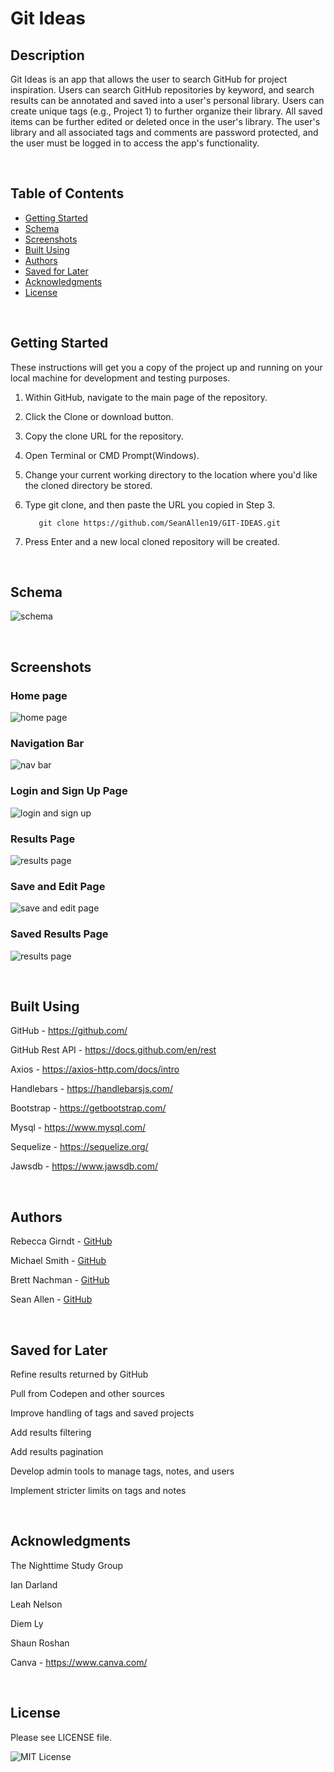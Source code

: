 # Git Ideas 

## Description

Git Ideas is an app that allows the user to search GitHub for project inspiration. Users can search GitHub repositories by keyword, and search results can be annotated and saved into a user's personal library. Users can create unique tags (e.g., Project 1) to further organize their library. All saved items can be further edited or deleted once in the user's library. The user's library and all associated tags and comments are password protected, and the user must be logged in to access the app's functionality.

<br>   

## Table of Contents

- [Getting Started](#getting-started)
- [Schema](#schema)
- [Screenshots](#screenshots)
- [Built Using](#built-using)
- [Authors](#authors)
- [Saved for Later](#saved-for-later)
- [Acknowledgments](#acknowledgments)
- [License](#license)

<br>

## Getting Started

These instructions will get you a copy of the project up and running on your local machine for development and testing purposes.

1. Within GitHub, navigate to the main page of the repository.

2. Click the Clone or download button.

3. Copy the clone URL for the repository.

4. Open Terminal or CMD Prompt(Windows).

5. Change your current working directory to the location where you'd like the cloned directory be stored.

6. Type git clone, and then paste the URL you copied in Step 3.

          git clone https://github.com/SeanAllen19/GIT-IDEAS.git

7. Press Enter and a new local cloned repository will be created.   
    
<br>  

## Schema
![schema](./assets/schema.png)

<br>

## Screenshots

### Home page
![home page](./assets/GitIdeas_Homepage.png)

### Navigation Bar
![nav bar](./assets/GitIdeas_Nav.png)

### Login and Sign Up Page
![login and sign up](./assets/GitIdeas_Login_Signup.png)

### Results Page
![results page](./assets/GitIdeas_Results.png)

### Save and Edit Page
![save and edit page](./assets/GitIdeas_SaveandEdit.png)

### Saved Results Page
![results page](./assets/GitIdeas_Saved.png)

<br>      
    
## Built Using

GitHub - https://github.com/

GitHub Rest API - https://docs.github.com/en/rest

Axios - https://axios-http.com/docs/intro

Handlebars - https://handlebarsjs.com/

Bootstrap - https://getbootstrap.com/

Mysql - https://www.mysql.com/

Sequelize - https://sequelize.org/

Jawsdb - https://www.jawsdb.com/

<br>    

## Authors
     
Rebecca Girndt - [GitHub](https://github.com/Re-Gi)
  
Michael Smith - [GitHub](https://github.com/AustinBQ02)
  
Brett Nachman - [GitHub](https://github.com/brettnachman)
  
Sean Allen - [GitHub](https://github.com/SeanAllen19)
  
  <br>   

## Saved for Later

 Refine results returned by GitHub

 Pull from Codepen and other sources

 Improve handling of tags and saved projects

 Add results filtering

 Add results pagination

 Develop admin tools to manage tags, notes, and users

 Implement stricter limits on tags and notes 

<br>     

## Acknowledgments

The Nighttime Study Group

Ian Darland

Leah Nelson

Diem Ly

Shaun Roshan

Canva - https://www.canva.com/

<br>

## License

Please see LICENSE file.

![MIT License](https://img.shields.io/github/license/AustinBQ02/c03-password-generator)